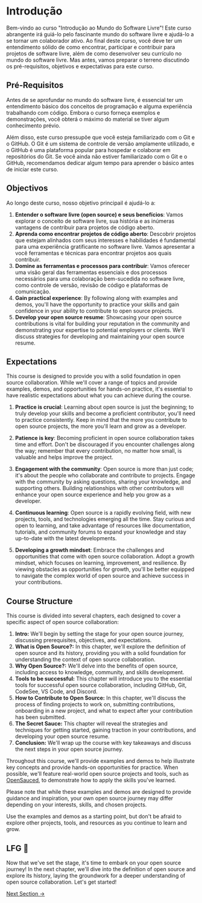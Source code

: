 # Introdução

Bem-vindo ao curso "Introdução ao Mundo do Software Livre"! Este curso abrangente irá guiá-lo pelo fascinante mundo do software livre e ajudá-lo a se tornar um colaborador ativo. Ao final deste curso, você deve ter um entendimento sólido de como encontrar, participar e contribuir para projetos de software livre, além de como desenvolver seu currículo no mundo do software livre. Mas antes, vamos preparar o terreno discutindo os pré-requisitos, objetivos e expectativas para este curso.

## Pré-Requisitos

Antes de se aprofundar no mundo do software livre, é essencial ter um entendimento básico dos conceitos de programação e alguma experiência trabalhando com código. Embora o curso forneça exemplos e demonstrações, você obterá o máximo do material se tiver algum conhecimento prévio.

Além disso, este curso pressupõe que você esteja familiarizado com o Git e o GitHub. O Git é um sistema de controle de versão amplamente utilizado, e o GitHub é uma plataforma popular para hospedar e colaborar em repositórios do Git. Se você ainda não estiver familiarizado com o Git e o GitHub, recomendamos dedicar algum tempo para aprender o básico antes de iniciar este curso.

## Objectivos

Ao longo deste curso, nosso objetivo principail é ajudá-lo a:

1. **Entender o software livre (open source) e seus benefícios**: Vamos explorar o conceito de software livre, sua história e as inúmeras vantagens de contribuir para projetos de código aberto.
2. **Aprenda como encontrar projetos de código aberto**:  Descobrir projetos que estejam alinhados com seus interesses e habilidades é fundamental para uma experiência gratificante no software livre. Vamos apresentar a você ferramentas e técnicas para encontrar projetos aos quais contribuir.
3. **Domine as ferramentas e processos para contribuir**:  Vamos oferecer uma visão geral das ferramentas essenciais e dos processos necessários para uma colaboração bem-sucedida no software livre, como controle de versão, revisão de código e plataformas de comunicação.
4. **Gain practical experience**: By following along with examples and demos, you'll have the opportunity to practice your skills and gain confidence in your ability to contribute to open source projects.
5. **Develop your open source resume**: Showcasing your open source contributions is vital for building your reputation in the community and demonstrating your expertise to potential employers or clients. We'll discuss strategies for developing and maintaining your open source resume.

## Expectations

This course is designed to provide you with a solid foundation in open source collaboration. While we'll cover a range of topics and provide examples, demos, and opportunities for hands-on practice, it's essential to have realistic expectations about what you can achieve during the course.

1. **Practice is crucial**: Learning about open source is just the beginning; to truly develop your skills and become a proficient contributor, you'll need to practice consistently. Keep in mind that the more you contribute to open source projects, the more you'll learn and grow as a developer.

2. **Patience is key**: Becoming proficient in open source collaboration takes time and effort. Don't be discouraged if you encounter challenges along the way; remember that every contribution, no matter how small, is valuable and helps improve the project.

3. **Engagement with the community**: Open source is more than just code; it's about the people who collaborate and contribute to projects. Engage with the community by asking questions, sharing your knowledge, and supporting others. Building relationships with other contributors will enhance your open source experience and help you grow as a developer.

4. **Continuous learning**: Open source is a rapidly evolving field, with new projects, tools, and technologies emerging all the time. Stay curious and open to learning, and take advantage of resources like documentation, tutorials, and community forums to expand your knowledge and stay up-to-date with the latest developments.

5. **Developing a growth mindset**: Embrace the challenges and opportunities that come with open source collaboration. Adopt a growth mindset, which focuses on learning, improvement, and resilience. By viewing obstacles as opportunities for growth, you'll be better equipped to navigate the complex world of open source and achieve success in your contributions.

## Course Structure

This course is divided into several chapters, each designed to cover a specific aspect of open source collaboration:

1. **Intro:** We'll begin by setting the stage for your open source journey, discussing prerequisites, objectives, and expectations.
1. **What is Open Source?:** In this chapter, we'll explore the definition of open source and its history, providing you with a solid foundation for understanding the context of open source collaboration.
1. **Why Open Source?:** We'll delve into the benefits of open source, including access to knowledge, community, and skills development.
1. **Tools to be successful:** This chapter will introduce you to the essential tools for successful open source collaboration, including GitHub, Git, CodeSee, VS Code, and Discord.
1. **How to Contribute to Open Source:** In this chapter, we'll discuss the process of finding projects to work on, submitting contributions, onboarding in a new project, and what to expect after your contribution has been submitted.
1. **The Secret Sauce:** This chapter will reveal the strategies and techniques for getting started, gaining traction in your contributions, and developing your open source resume.
1. **Conclusion:** We'll wrap up the course with key takeaways and discuss the next steps in your open source journey.

Throughout this course, we'll provide examples and demos to help illustrate key concepts and provide hands-on opportunities for practice. When possible, we'll feature real-world open source projects and tools, such as [OpenSauced](https://opensauced.pizza/), to demonstrate how to apply the skills you've learned.

Please note that while these examples and demos are designed to provide guidance and inspiration, your own open source journey may differ depending on your interests, skills, and chosen projects.

Use the examples and demos as a starting point, but don't be afraid to explore other projects, tools, and resources as you continue to learn and grow.

## LFG 🚀

Now that we've set the stage, it's time to embark on your open source journey! In the next chapter, we'll dive into the definition of open source and explore its history, laying the groundwork for a deeper understanding of open source collaboration. Let's get started!

[Next Section ->](02-what-is-open-source.md)
